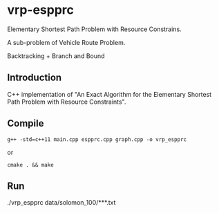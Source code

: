 # vrp-espprc

Elementary Shortest Path Problem with Resource Constrains.

A sub-problem of Vehicle Route Problem.

Backtracking + Branch and Bound

## Introduction
C++ implementation of "An Exact Algorithm for the Elementary Shortest Path Problem with Resource Constraints".




## Compile

`g++ -std=c++11 main.cpp espprc.cpp graph.cpp -o vrp_espprc`

or

`cmake . && make`

## Run

./vrp_espprc data/solomon_100/***.txt
